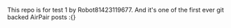 This repo is for test 1 by Robot81423119677. And it's one of the first ever git backed AirPair posts :{}